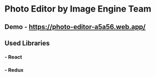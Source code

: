 # Photo Editor by Image Engine Team
## Demo - https://photo-editor-a5a56.web.app/
## Used Libraries
### - React
### - Redux
